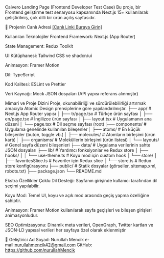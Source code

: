 Calvero Landing Page (Frontend Developer Test Case)
Bu proje, bir Frontend geliştirme test senaryosu kapsamında Next.js 15+ kullanılarak geliştirilmiş, çok dilli bir ürün açılış sayfasıdır.

🚀 Projenin Canlı Adresi
[[Canlı Linki Buraya Girin]](https://task-landing-page-lac.vercel.app)

Kullanılan Teknolojiler
Frontend Framework: Next.js (App Router)

State Management: Redux Toolkit

UI Kütüphanesi: Tailwind CSS ve shadcn/ui

Animasyon: Framer Motion

Dil: TypeScript

Kod Kalitesi: ESLint ve Prettier

Veri Kaynağı: Mock JSON dosyaları (API yapısı referans alınmıştır)

Mimari ve Proje Dizini
Proje, okunabilirliği ve sürdürülebilirliği artırmak amacıyla Atomic Design prensiplerine göre yapılandırılmıştır.
├── app/                        # Next.js App Router yapısı
│   ├── tr/page.tsx             # Türkçe ürün sayfası
│   ├── en/page.tsx             # İngilizce ürün sayfası
│   ├── layout.tsx              # Uygulamanın ana düzeni
│   └── page.tsx                # Dil seçme sayfası (root)
├── components/                 # Uygulama genelinde kullanılan bileşenler
│   ├── atoms/                  # En küçük bileşenler (buton, toggle vb.)
│   ├── molecules/              # Atomların birleşimi (ürün kartı)
│   ├── organisms/              # Moleküllerin birleşimi (ürün listesi)
│   └── layouts/                # Genel sayfa düzeni bileşenleri
├── data/                       # Uygulama verilerinin sahte JSON dosyaları
├── lib/                        # Yardımcı fonksiyonlar ve Redux store
│   ├── hooks/
│   │   └── use-theme.ts        # Koyu mod için custom hook
│   └── store/
│       ├── favoritesSlice.ts   # Favoriler için Redux slice
│       └── store.ts            # Redux store konfigürasyonu
├── public/                     # Statik dosyalar (görseller, sitemap.xml, robots.txt)
├── package.json
└── README.md

Ekstra Özellikler
Çoklu Dil Desteği: Sayfanın girişinde kullanıcı tarafından dil seçimi yapılabilir.

Koyu Mod: Temel UI, koyu ve açık mod arasında geçiş yapma özelliğine sahiptir.

Animasyon: Framer Motion kullanılarak sayfa geçişleri ve bileşen girişleri animasyonludur.

SEO Optimizasyonu: Dinamik meta verileri, OpenGraph, Twitter kartları ve JSON-LD yapısal verileri her sayfaya özel olarak eklenmiştir

👤 Geliştirici
Ad Soyad: Nurullah Mencik
e-mail:nurullahmencik42@gmail.com
GitHub: https://github.com/nurullahMencik
